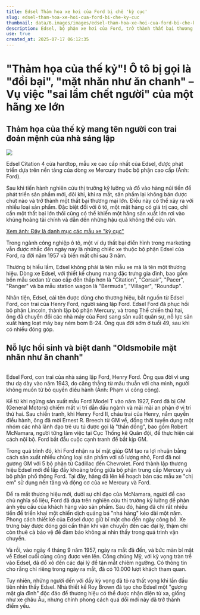 ```yaml
---
title: Edsel Thảm họa xe hơi của Ford bị chê 'kỳ cục'
slug: edsel-tham-hoa-xe-hoi-cua-ford-bi-che-ky-cuc
thumbnail: data/6.images/images/edsel-tham-hoa-xe-hoi-cua-ford-bi-che-ky-cuc.webp
description: Edsel, bộ phận xe hơi của Ford, trở thành thất bại thương mại lớn bất chấp đầu tư và quảng bá rầm rộ, chủ yếu do thiết kế gây tranh cãi.
use: true
created_at: 2025-07-17 06:12:35
---
```


# "Thảm họa của thế kỷ"! Ô tô bị gọi là "đồi bại", "mặt nhăn như ăn chanh" – Vụ việc "sai lầm chết người" của một hãng xe lớn

## Thảm họa của thế kỷ mang tên người con trai đoản mệnh của nhà sáng lập

![](/images/20250716-00564291-norimono-000-1-view.webp)

Edsel Citation 4 cửa hardtop, mẫu xe cao cấp nhất của Edsel, được phát triển dựa trên nền tảng của dòng xe Mercury thuộc bộ phận cao cấp (Ảnh: Ford).

Sau khi tiến hành nghiên cứu thị trường kỹ lưỡng và đổ vào hàng núi tiền để phát triển sản phẩm mới, đôi khi, khi ra mắt, sản phẩm lại không bán được chút nào và trở thành một thất bại thương mại lớn. Điều này có thể xảy ra với nhiều loại sản phẩm. Đặc biệt đối với ô tô, một mặt hàng có giá trị cao, chỉ cần một thất bại lớn thôi cũng có thể khiến một hãng sản xuất lớn rơi vào khủng hoảng tài chính và dẫn đến những hậu quả không thể cứu vãn.

[Xem ảnh: Đây là danh mục các mẫu xe "kỳ cục"](https://trafficnews.jp/photo/564291?utm_source=news.yahoo.co.jp&utm_medium=referral&utm_campaign=564291_6)

Trong ngành công nghiệp ô tô, một ví dụ thất bại điển hình trong marketing vẫn được nhắc đến ngày nay là những chiếc xe thuộc bộ phận Edsel của Ford, ra đời năm 1957 và biến mất chỉ sau 3 năm.

Thường bị hiểu lầm, Edsel không phải là tên mẫu xe mà là tên một thương hiệu. Dòng xe Edsel, với thiết kế chung mang đặc trưng gia đình, bao gồm bốn mẫu sedan từ cao cấp đến thấp hơn là "Citation", "Corsair", "Pacer", "Ranger" và ba mẫu station wagon là "Bermuda", "Villager", "Roundup".

Nhân tiện, Edsel, cái tên được dùng cho thương hiệu, bắt nguồn từ Edsel Ford, con trai của Henry Ford, người sáng lập Ford. Edsel Ford đã phục hồi bộ phận Lincoln, thành lập bộ phận Mercury, và trong Thế chiến thứ hai, ông đã chuyển đổi các nhà máy của Ford sang sản xuất quân sự, nỗ lực sản xuất hàng loạt máy bay ném bom B-24. Ông qua đời sớm ở tuổi 49, sau khi có nhiều đóng góp.

## Nỗ lực hồi sinh và biệt danh "Oldsmobile mặt nhăn như ăn chanh"

![]()

Edsel Ford, con trai của nhà sáng lập Ford, Henry Ford. Ông qua đời vì ung thư dạ dày vào năm 1943, do căng thẳng từ mâu thuẫn với cha mình, người không muốn từ bỏ quyền điều hành (Ảnh: Phạm vi công cộng).

Kể từ khi ngừng sản xuất mẫu Ford Model T vào năm 1927, Ford đã bị GM (General Motors) chiếm mất vị trí dẫn đầu ngành và mãi mãi an phận ở vị trí thứ hai. Sau chiến tranh, khi Henry Ford II, cháu trai của Henry, nắm quyền điều hành, ông đã mời Ernest R. Breech từ GM về, đồng thời tuyển dụng một nhóm các nhà lãnh đạo trẻ ưu tú được gọi là "thần đồng", bao gồm Robert McNamara, người từng làm việc tại Cục Thống kê Quân đội, để thực hiện cải cách nội bộ. Ford bắt đầu cuộc cạnh tranh để bắt kịp GM.

Trong quá trình đó, khi Ford nhận ra bí mật giúp GM tạo ra lợi nhuận bằng cách sản xuất nhiều chủng loại sản phẩm với số lượng nhỏ, Ford đã noi gương GM với 5 bộ phận từ Cadillac đến Chevrolet. Ford thành lập thương hiệu Edsel mới để lấp đầy khoảng trống giữa bộ phận trung cấp Mercury và bộ phận phổ thông Ford. Tại đây, hãng đã lên kế hoạch bán các mẫu xe "chị em" sử dụng nền tảng và động cơ của xe Mercury và Ford.

Để ra mắt thương hiệu mới, dưới sự chỉ đạo của McNamara, người đề cao chủ nghĩa số liệu, Ford đã dựa trên nghiên cứu thị trường kỹ lưỡng để phản ánh yêu cầu của khách hàng vào sản phẩm. Sau đó, hãng đã chi rất nhiều tiền để triển khai một chiến dịch quảng bá "nhá hàng" kéo dài một năm. Phong cách thiết kế của Edsel được giữ bí mật cho đến ngày công bố. Xe trưng bày được đóng gói cẩn thận khi vận chuyển đến các đại lý, thậm chí còn thuê cả bảo vệ để đảm bảo không ai nhìn thấy trong quá trình vận chuyển.

Và rồi, vào ngày 4 tháng 9 năm 1957, ngày ra mắt đã đến, và bức màn bí mật về Edsel cuối cùng cũng được vén lên. Công chúng Mỹ, với kỳ vọng tràn trề vào Edsel, đã đổ xô đến các đại lý để tận mắt chiêm ngưỡng. Có thông tin cho rằng chỉ riêng trong ngày ra mắt, đã có 10.000 lượt khách tham quan.

Tuy nhiên, những người đến với đầy kỳ vọng đã tỏ ra thất vọng khi lần đầu tiên nhìn thấy Edsel. Nhà thiết kế Roy Brown đã tạo cho Edsel một "gương mặt gia đình" độc đáo để thương hiệu có thể được nhận diện từ xa, giống như xe châu Âu, nhưng chính phong cách quá đổi mới này đã trở thành điểm yếu.